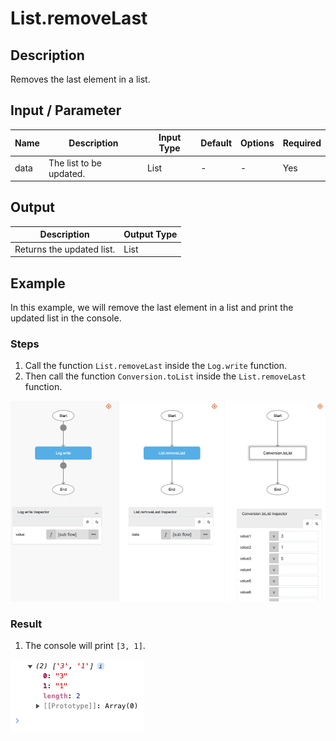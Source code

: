 # List.removeLast

## Description

Removes the last element in a list.

## Input / Parameter

| Name | Description | Input Type | Default | Options | Required |
| ------ | ------ | ------ | ------ | ------ | ------ |
| data | The list to be updated. | List | - | - | Yes |

## Output

| Description | Output Type |
| ------ | ------ |
| Returns the updated list. | List |

## Example

In this example, we will remove the last element in a list and print the updated list in the console.

### Steps

1. Call the function `List.removeLast` inside the `Log.write` function.
2. Then call the function `Conversion.toList` inside the `List.removeLast` function.

![](./removeLast-step-1.png)

### Result

1. The console will print `[3, 1]`.

![](./removeLast-result-1.png)